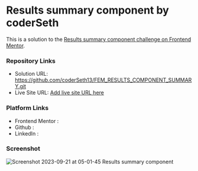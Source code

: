 # Results summary component by coderSeth

This is a solution to the [Results summary component challenge on Frontend Mentor](https://www.frontendmentor.io/challenges/results-summary-component-CE_K6s0maV).

### Repository Links
- Solution URL: https://github.com/coderSeth13/FEM_RESULTS_COMPONENT_SUMMARY.git
- Live Site URL: [Add live site URL here](https://your-live-site-url.com)

### Platform Links
- Frontend Mentor :
- Github :
- LinkedIn : 

### Screenshot

![Screenshot 2023-09-21 at 05-01-45 Results summary component](https://github.com/coderSeth13/FEM_RESULTS_COMPONENT_SUMMARY/assets/145410639/c4cedc5b-99d5-4289-bde9-8cd7e57ecdf2)
